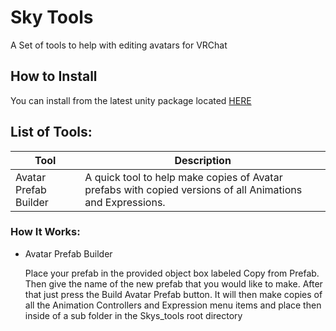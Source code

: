 # Sky Tools
A Set of tools to help with editing avatars for VRChat

## How to Install
You can install from the latest unity package located [HERE](https://github.com/skyfreezer/Skys_Tools/releases/)<br>



## List of Tools:
| Tool | Description |
| --- | --- |
| Avatar Prefab Builder | A quick tool to help make copies of Avatar prefabs with copied versions of all Animations and Expressions. |


### How It Works: 
 - Avatar Prefab Builder
 
   Place your prefab in the provided object box labeled Copy from Prefab. Then give the name of the new prefab that you would like to make. After that just press the Build Avatar Prefab button. It will then make copies of all the Animation Controllers and Expression menu items and place then inside of a sub folder in the Skys_tools root directory

